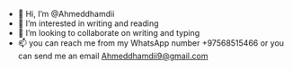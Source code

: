 - 👋 Hi, I’m @Ahmeddhamdii
- 👀 I’m interested in writing and reading
- 💞️ I’m looking to collaborate on writing and typing
- 📫 you can reach me from my WhatsApp number +97568515466 or you can send me an email Ahmeddhamdii9@gmail.com

<!---
Ahmeddhamdii/Ahmeddhamdii is a ✨ special ✨ repository because its `README.md` (this file) appears on your GitHub profile.
You can click the Preview link to take a look at your changes.
--->
